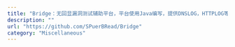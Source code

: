 ```yaml
---
title: "Bridge：无回显漏洞测试辅助平台，平台使用Java编写，提供DNSLOG，HTTPLOG等功能"
description: ""
url: "https://github.com/SPuerBRead/Bridge"
category: "Miscellaneous"
---
```

